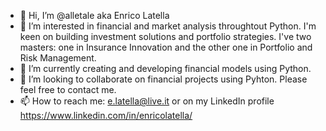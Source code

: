 - 👋 Hi, I’m @alletale aka Enrico Latella
- 👀 I’m interested in financial and market analysis throughtout Python. I'm keen on building investment solutions and portfolio strategies. I've two masters: one in Insurance Innovation and the other one in Portfolio and Risk Management.
- 🌱 I’m currently creating and developing financial models using Python.  
- 💞️ I’m looking to collaborate on financial projects using Pyhton. Please feel free to contact me. 
- 📫 How to reach me: e.latella@live.it or on my LinkedIn profile https://www.linkedin.com/in/enricolatella/

<!---
alletale/alletale is a ✨ special ✨ repository because its `README.md` (this file) appears on your GitHub profile.
You can click the Preview link to take a look at your changes.
--->
